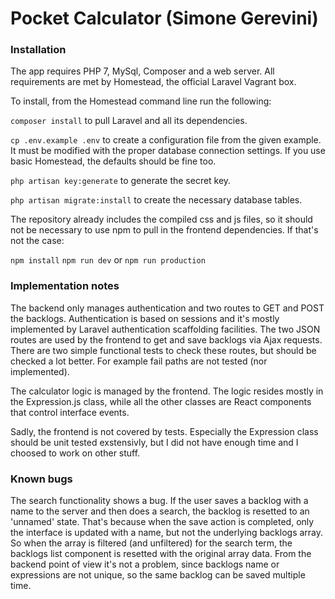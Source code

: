 # Pocket Calculator (Simone Gerevini)

### Installation

The app requires PHP 7, MySql, Composer and a web server. All requirements are met by
Homestead, the official Laravel Vagrant box.

To install, from the Homestead command line run the following:

``` composer install ``` to pull Laravel and all its dependencies.

``` cp .env.example .env ``` to create a configuration file from the given example. It must be modified with the proper database connection settings. If you use basic Homestead, the defaults should be fine too.

``` php artisan key:generate ``` to generate the secret key.

``` php artisan migrate:install ``` to create the necessary database tables.

The repository already includes the compiled css and js files, so it should not be necessary to use npm to pull in the frontend dependencies. If that's not the case:

``` npm install ```
``` npm run dev ```  or   ``` npm run production ```

### Implementation notes
The backend only manages authentication and two routes to GET and POST the backlogs.
Authentication is based on sessions and it's mostly implemented by Laravel authentication scaffolding facilities. The two JSON routes are used by the frontend to get and save backlogs via Ajax requests. There are two simple functional tests to check these routes, but should be checked a lot better. For example fail paths are not tested (nor implemented).

The calculator logic is managed by the frontend. The logic resides mostly in the Expression.js class, while all the other classes are React components that control interface events.

Sadly, the frontend is not covered by tests. Especially the Expression class should be unit tested exstensivly, but I did not have enough time and I choosed to work on other stuff.

### Known bugs
The search functionality shows a bug. If the user saves a backlog with a name to the server and then does a search, the backlog is resetted to an 'unnamed' state. That's because when the save action is completed, only the interface is updated with a name, but not the underlying backlogs array. So when the array is filtered (and unfiltered) for the search term, the backlogs list component is resetted with the original array data. From the backend point of view it's not a problem, since backlogs name or expressions are not unique, so the same backlog can be saved multiple time.



